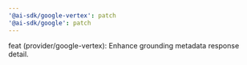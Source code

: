 ```yaml
---
'@ai-sdk/google-vertex': patch
'@ai-sdk/google': patch
---
```


feat (provider/google-vertex): Enhance grounding metadata response detail.

